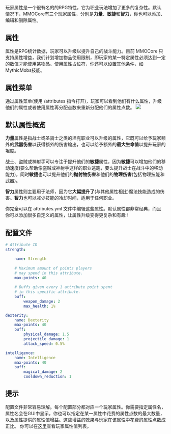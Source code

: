 玩家属性是一个很有名的的RPG特性，它为职业玩法增加了更多的复杂性。默认情况下，MMOCore有三个玩家属性，分别是**力量**、**敏捷**和**智力**，你也可以添加、编辑和删除属性。

## 属性
属性是RPG统计数据，玩家可以升级以提升自己的战斗能力。目前 MMOCore 只支持属性增益，我们计划增加物品使用限制，即玩家的某一特定属性必须达到一定的数值才能使用某物品。使用属性占位符，你还可以设置其他条件，如MythicMobs技能。

## 属性菜单
通过属性菜单(使用 /attributes 指令打开)，玩家可以看到他们有什么属性，升级他们的属性或者使用属性再分配点数来重新分配他们的属性点数。
![](https://i.imgur.com/8p9ckkU.gif)

## 默认属性概览
**力量**属性是指战士或圣骑士之类的坦克职业可以升级的属性，它既可以给予玩家额外的**武器伤害**以获得额外的伤害输出，也可以给予额外的**最大生命值**以提升玩家的坦度。

战士、盗贼或神射手可以专注于提升他们的**敏捷**属性，因为**敏捷**可以增加他们的移动速度(要么帮助像盗贼或神射手这样的职业逃跑，要么提升战士在战斗中的移动能力)，同时**敏捷**也可以提升他们的**抛射物伤害**和他们的**物理伤害**(包括物理技能和武器)。

**智力**属性则主要用于法师，因为它**大幅提升了**(与其他属性相比)魔法技能造成的伤害。**智力**也可以减少技能的冷却时间，适用于任何职业。

你完全可以在 attributes.yml 文件中编辑这些属性。默认属性都非常经典，而且你可以添加很多自定义的属性，让属性升级变得更复杂和有趣！
## 配置文件
```yaml
# Attribute ID
strength:

    name: Strength
    
    # Maximum amount of points players 
    # may spend in this attribute.
    max-points: 40
    
    # Buffs given every 1 attribute point spent
    # in this specific attribute.
    buff:
        weapon_damage: 2
        max_health: 1%

dexterity:
    name: Dexterity
    max-points: 40
    buff:
        physical_damage: 1.5
        projectile_damage: 1
        attack_speed: 0.5%

intelligence:
    name: Intelligence
    max-points: 40
    buff:
        magical_damage: 2
        cooldown_reduction: 1
```

## 提示
配置文件非常容易理解。每个配置部分都对应一个玩家属性。你需要指定属性名，属性名会在GUI中显示，你也可以指定在某一属性中花费的属性点数的最大数量，以及属性提供的属性值增益。这些增益的效果与玩家在该属性中花费的属性点数成正比。
你可以在[这里](Player-Statistics)查看玩家属性值列表。